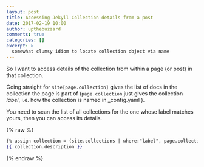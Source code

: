```yaml
---
layout: post
title: Accessing Jekyll Collection details from a post
date: 2017-02-19 10:00
author: upthebuzzard
comments: true
categories: []
excerpt: >
  somewhat clumsy idiom to locate collection object via name
---
```

So I want to access details of the collection from within a page (or post) in that collection.

Going straight for ```site[page.collection]``` gives the list of docs in the collection the page is part of (```page.collection``` just gives the collection _label_, i.e. how the collection is named in \_config.yaml ).

You need to scan the list of all collections for the one whose label matches yours, then you can access its details.

{% raw %}
```handlebars
{% assign collection = (site.collections | where:"label", page.collection | first %}
{{ collection.description }}
```
{% endraw %}

